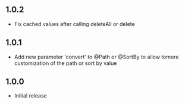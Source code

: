 ## 1.0.2

* Fix cached values after calling deleteAll or delete

## 1.0.1

* Add new parameter 'convert' to @Path or @SortBy to allow tomore customization of the path or sort by value

## 1.0.0

* Initial release 
